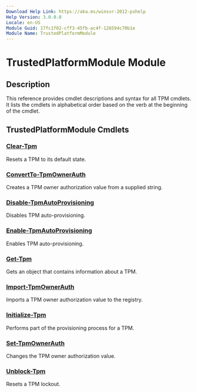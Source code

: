 ```yaml
---
Download Help Link: https://aka.ms/winsvr-2012-pshelp
Help Version: 3.0.0.0
Locale: en-US
Module Guid: 17fc1f02-cff3-45fb-ac4f-126594c70b1e
Module Name: TrustedPlatformModule
---
```


# TrustedPlatformModule Module
## Description
This reference provides cmdlet descriptions and syntax for all TPM cmdlets. It lists the cmdlets in alphabetical order based on the verb at the beginning of the cmdlet.

## TrustedPlatformModule Cmdlets
### [Clear-Tpm](./Clear-Tpm.md)
Resets a TPM to its default state.

### [ConvertTo-TpmOwnerAuth](./ConvertTo-TpmOwnerAuth.md)
Creates a TPM owner authorization value from a supplied string.

### [Disable-TpmAutoProvisioning](./Disable-TpmAutoProvisioning.md)
Disables TPM auto-provisioning.

### [Enable-TpmAutoProvisioning](./Enable-TpmAutoProvisioning.md)
Enables TPM auto-provisioning.

### [Get-Tpm](./Get-Tpm.md)
Gets an object that contains information about a TPM.

### [Import-TpmOwnerAuth](./Import-TpmOwnerAuth.md)
Imports a TPM owner authorization value to the registry.

### [Initialize-Tpm](./Initialize-Tpm.md)
Performs part of the provisioning process for a TPM.

### [Set-TpmOwnerAuth](./Set-TpmOwnerAuth.md)
Changes the TPM owner authorization value.

### [Unblock-Tpm](./Unblock-Tpm.md)
Resets a TPM lockout.

